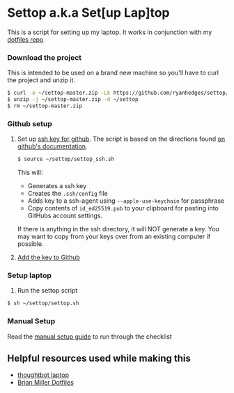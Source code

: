 # Settop a.k.a Set[up Lap]top

This is a script for setting up my laptop. It works in conjunction with my
[dotfiles repo](https://github.com/RyanHedges/dotfiles)

### Download the project
This is intended to be used on a brand new machine so you'll have to curl the
project and unzip it.

```bash
$ curl -o ~/settop-master.zip -Lk https://github.com/ryanhedges/settop/archive/master.zip
$ unzip -j ~/settop-master.zip -d ~/settop
$ rm ~/settop-master.zip
```

### Github setup

1. Set up [ssh key for
github](https://help.github.com/articles/which-remote-url-should-i-use/#cloning-with-ssh-urls). The script is based on the directions found [on github's documentation](https://github.com/github/docs/blob/484596a3e1a0adf364f0560c6fce34d8823ea36f/content/authentication/connecting-to-github-with-ssh/generating-a-new-ssh-key-and-adding-it-to-the-ssh-agent.md).

   ```bash
   $ source ~/settop/settop_ssh.sh
   ```

   This will:
    * Generates a ssh key
    * Creates the `.ssh/config` file
    * Adds key to a ssh-agent using `--apple-use-keychain` for passphrase
    * Copy contents of `id_ed25519.pub` to your clipboard for pasting into GitHubs
      account settings.

   If there is anything in the ssh directory, it will NOT generate a key. You may want to copy from your keys over from an existing computer if possible.

2. [Add the key to
Github](https://help.github.com/articles/adding-a-new-ssh-key-to-your-github-account/)

### Setup laptop

1. Run the settop script

  ```bash
  $ sh ~/settop/settop.sh
  ```

### Manual Setup

Read the [manual setup guide](manual_setup.md) to run through the checklist

## Helpful resources used while making this
- [thoughtbot laptop](https://github.com/thoughtbot/laptop)
- [Brian Miller Dotfiles](https://github.com/BRIMIL01/dotfiles)
